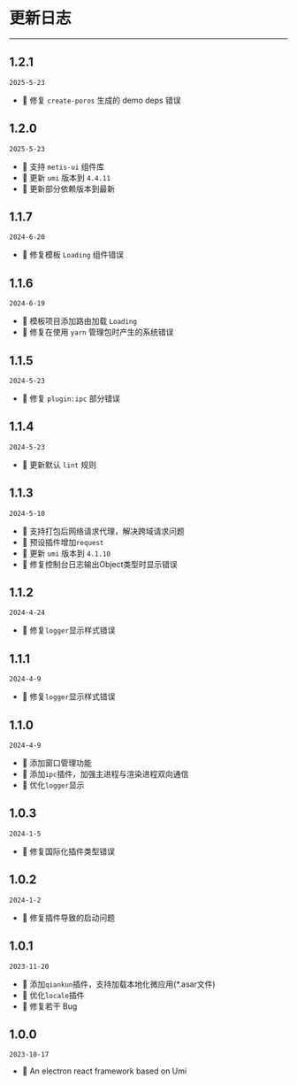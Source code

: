 # 更新日志

---

## 1.2.1

`2025-5-23`

- 🐞 修复 `create-poros` 生成的 demo deps 错误

## 1.2.0

`2025-5-23`

- 🌟 支持 `metis-ui` 组件库
- 🌟 更新 `umi` 版本到 `4.4.11`
- 🌟 更新部分依赖版本到最新

## 1.1.7

`2024-6-20`

- 🐞 修复模板 `Loading` 组件错误

## 1.1.6

`2024-6-19`

- 🌟 模板项目添加路由加载 `Loading`
- 🐞 修复在使用 `yarn` 管理包时产生的系统错误


## 1.1.5

`2024-5-23`

- 🐞 修复 `plugin:ipc` 部分错误

## 1.1.4

`2024-5-23`

- 🌟 更新默认 `lint` 规则

## 1.1.3

`2024-5-10`

- 🎉 支持打包后网络请求代理，解决跨域请求问题
- 🌟 预设插件增加`request`
- 🌟 更新 `umi` 版本到 `4.1.10`
- 🐞 修复控制台日志输出Object类型时显示错误

## 1.1.2

`2024-4-24`

- 🐞 修复`logger`显示样式错误

## 1.1.1

`2024-4-9`

- 🐞 修复`logger`显示样式错误

## 1.1.0

`2024-4-9`

- 🎉 添加窗口管理功能
- 🎉 添加`ipc`插件，加强主进程与渲染进程双向通信
- 🌟 优化`logger`显示

## 1.0.3

`2024-1-5`

- 🐞 修复国际化插件类型错误

## 1.0.2

`2024-1-2`

- 🐞 修复插件导致的启动问题

## 1.0.1

`2023-11-20`

- 🎉 添加`qiankun`插件，支持加载本地化微应用(*.asar文件)
- 🌟 优化`locale`插件
- 🐞 修复若干 Bug

## 1.0.0

`2023-10-17`

- 🎉 An electron react framework based on Umi
